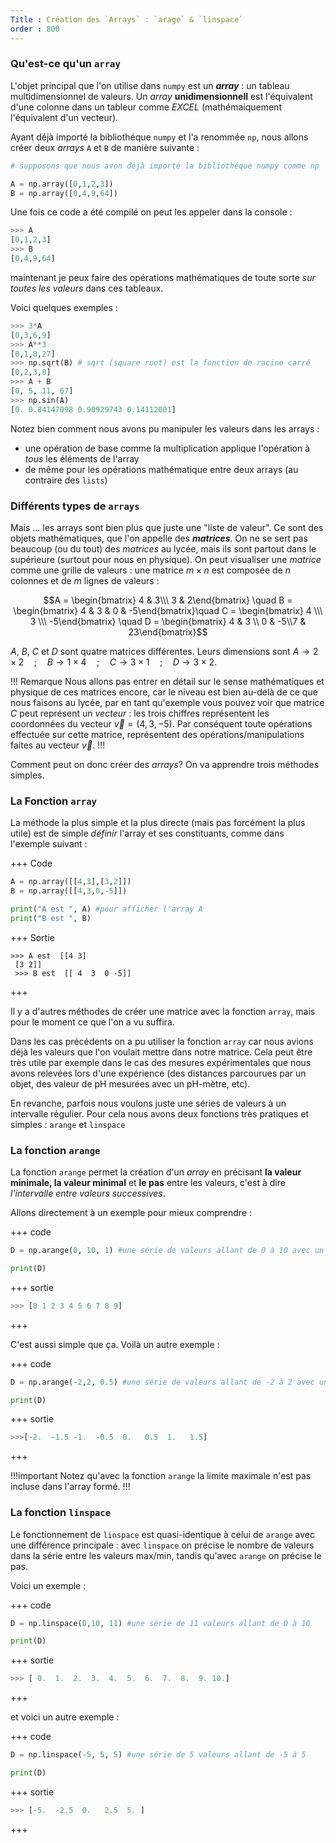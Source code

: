 ```yaml
---
Title : Création des `Arrays` : `arage` & `linspace`
order : 800
---
```


### Qu'est-ce qu'un `array`

L'objet principal que l'on utilise dans `numpy` est un ***array*** : un tableau multidimensionnel de valeurs. Un *array* **unidimensionnell** est l'équivalent d'une colonne dans un tableur comme *EXCEL* (mathémaiquement l'équivalent d'un vecteur). 

Ayant déjà importé la bibliothéque `numpy` et l'a renommée `np`, nous allons créer deux *arrays* `A` et `B` de manière suivante  : 
```python
# supposons que nous avon déjà importé la bibliothéque numpy comme np

A = np.array([0,1,2,3])  
B = np.array([0,4,9,64])
```

Une fois ce code a été compilé on peut les appeler dans la console : 

```python
>>> A
[0,1,2,3]
>>> B
[0,4,9,64]
```
maintenant je peux faire des opérations mathématiques de toute sorte *sur toutes les valeurs* dans ces tableaux. 

Voici quelques exemples : 
```python
>>> 3*A
[0,3,6,9]
>>> A**3
[0,1,8,27]
>>> np.sqrt(B) # sqrt (square root) est la fonction de racine carré
[0,2,3,8]
>>> A + B 
[0, 5, 11, 67]
>>> np.sin(A)
[0. 0.84147098 0.90929743 0.14112001]
```

Notez bien comment nous avons pu manipuler les valeurs dans les arrays : 
* une opération de base comme la multiplication applique l'opération à _tous_ les éléments de l'array 
* de même pour les opérations mathématique entre deux arrays (au contraire des `lists`)

### Différents types de `arrays`

Mais ... les arrays sont bien plus que juste une "liste de valeur". Ce sont des objets mathématiques, que l'on appelle des ***matrices***. On ne se sert pas beaucoup (ou du tout) des _matrices_ au lycée, mais ils sont partout dans le supérieure (surtout pour nous en physique). On peut visualiser une _matrice_ comme une grille de valeurs : une matrice $m\times n$ est composée de $n$ colonnes et de $m$ lignes de valeurs : 

$$A = \begin{bmatrix} 4 & 3\\\ 3 & 2\end{bmatrix} \quad B = \begin{bmatrix} 4 & 3 & 0 & -5\end{bmatrix}\quad C = \begin{bmatrix} 4 \\\ 3 \\\ -5\end{bmatrix} \quad D = \begin{bmatrix} 4 & 3 \\ 0 & -5\\7 & 23\end{bmatrix}$$ 

$A$, $B$, $C$ et $D$ sont quatre matrices différentes. Leurs dimensions sont $A\to 2\times 2 \quad ; \quad  B\to 1\times 4 \quad ; \quad C\to 
3\times 1 \quad ; \quad D\to 3\times 2$. 

!!! Remarque
Nous allons pas entrer en détail sur le sense mathématiques et physique de ces matrices encore, car le niveau est bien au-delà de ce que nous faisons au lycée, par en tant qu'exemple vous pouvez voir que matrice $C$ peut représent un *vecteur* : les trois chiffres représentent les coordonnées du vecteur $\vec{v} = (4, 3, -5)$. Par conséquent toute opérations effectuée sur cette matrice, représentent des opérations/manipulations faites au vecteur $\vec{v}$. 
!!!

Comment peut on donc créer des *arrays*? On va apprendre trois méthodes simples. 

### La Fonction `array`

La méthode la plus simple et la plus directe (mais pas forcément la plus utile) est de simple *définir* l'array et ses constituants, comme dans l'exemple suivant : 

+++ Code
```python
A = np.array([[4,3],[3,2]])
B = np.array([[4,3,0,-5]])

print("A est ", A) #pour afficher l'array A
print("B est ", B)
```
+++ Sortie
```pyton
>>> A est  [[4 3]
 [3 2]]
 >>> B est  [[ 4  3  0 -5]]
``` 
+++

Il y a d'autres méthodes de créer une matrice avec la fonction `array`, mais pour le moment ce que l'on a vu suffira. 

Dans les cas précédents on a pu utiliser la fonction `array` car nous avions déjà les valeurs que l'on voulait mettre dans notre matrice. Cela peut être très utile par exemple dans le cas des mesures expérimentales que nous avons relevées lors d'une expérience (des distances parcourues par un objet, des valeur de pH mesurées avec un pH-mètre, etc). 

En revanche, parfois nous voulons juste une séries de valeurs à un intervalle régulier. Pour cela nous avons deux fonctions très pratiques et simples : `arange` et `linspace`

### La fonction `arange`

La fonction `arange` permet la création d'un *array* en précisant **la valeur minimale, la valeur minimal** et **le pas** entre les valeurs, c'est à dire *l'intervalle entre valeurs successives*. 

Allons directement à un exemple pour mieux comprendre : 

+++ code
```python
D = np.arange(0, 10, 1) #une série de valeurs allant de 0 à 10 avec un pas de 1

print(D)
```
+++ sortie
```python
>>> [0 1 2 3 4 5 6 7 8 9]
```
+++

C'est aussi simple que ça. Voilà un autre exemple : 

+++ code
```python
D = np.arange(-2,2, 0.5) #une série de valeurs allant de -2 à 2 avec un pas de 0.5

print(D)
```
+++ sortie
```python
>>>[-2.  -1.5 -1.  -0.5  0.   0.5  1.   1.5]
```
+++

!!!important
Notez qu'avec la fonction `arange` la limite maximale n'est pas incluse dans l'array formé. 
!!!

### La fonction `linspace`

Le fonctionnement de `linspace` est quasi-identique à celui de `arange` avec une différence principale : avec `linspace` on précise le nombre de valeurs dans la série entre les valeurs max/min, tandis qu'avec `arange` on précise le pas. 

Voici un exemple : 

+++ code
```python
D = np.linspace(0,10, 11) #une série de 11 valeurs allant de 0 à 10

print(D)
```
+++ sortie
```python
>>> [ 0.  1.  2.  3.  4.  5.  6.  7.  8.  9. 10.]
```
+++

et voici un autre exemple : 

+++ code
```python
D = np.linspace(-5, 5, 5) #une série de 5 valeurs allant de -5 à 5

print(D)
```
+++ sortie
```python
>>> [-5.  -2.5  0.   2.5  5. ]
```
+++

